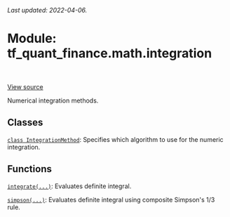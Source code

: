 <!--
This file is generated by a tool. Do not edit directly.
For open-source contributions the docs will be updated automatically.
-->

*Last updated: 2022-04-06.*

<div itemscope itemtype="http://developers.google.com/ReferenceObject">
<meta itemprop="name" content="tf_quant_finance.math.integration" />
<meta itemprop="path" content="Stable" />
</div>

# Module: tf_quant_finance.math.integration

<!-- Insert buttons and diff -->

<table class="tfo-notebook-buttons tfo-api" align="left">
</table>

<a target="_blank" href="https://github.com/google/tf-quant-finance/blob/master/tf_quant_finance/math/integration/__init__.py">View source</a>



Numerical integration methods.



## Classes

[`class IntegrationMethod`](../../tf_quant_finance/math/integration/IntegrationMethod.md): Specifies which algorithm to use for the numeric integration.

## Functions

[`integrate(...)`](../../tf_quant_finance/math/integration/integrate.md): Evaluates definite integral.

[`simpson(...)`](../../tf_quant_finance/math/integration/simpson.md): Evaluates definite integral using composite Simpson's 1/3 rule.

